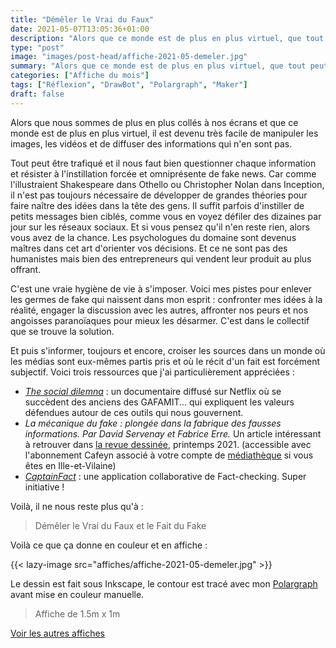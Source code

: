 ```yaml
---
title: "Démêler le Vrai du Faux"
date: 2021-05-07T13:05:36+01:00
description: "Alors que ce monde est de plus en plus virtuel, que tout peut être trafiqué, comment démêler le vrai du faux ?"
type: "post"
image: "images/post-head/affiche-2021-05-demeler.jpg"
summary: "Alors que ce monde est de plus en plus virtuel, que tout peut être trafiqué, comment démêler le vrai du faux ?"
categories: ["Affiche du mois"]
tags: ["Réflexion", "DrawBot", "Polargraph", "Maker"]
draft: false
---
```


Alors que nous sommes de plus en plus collés à nos écrans et que ce monde est de plus en plus virtuel,
il est devenu très facile de manipuler les images, les vidéos et de diffuser des informations qui n'en sont pas.

Tout peut être trafiqué et il nous faut bien questionner chaque information et résister à l'instillation forcée et omniprésente de fake news.
Car comme l'illustraient Shakespeare dans Othello ou Christopher Nolan dans Inception, il n'est pas toujours nécessaire de développer de grandes théories pour faire naître des idées dans la tête des gens. Il suffit parfois d'instiller de petits messages bien ciblés, comme vous en voyez défiler des dizaines par jour sur les réseaux sociaux. Et si vous pensez qu'il n'en reste rien, alors vous avez de la chance. Les psychologues du domaine
sont devenus maîtres dans cet art d'orienter vos décisions. Et ce ne sont pas des humanistes mais bien des entrepreneurs qui vendent leur produit 
au plus offrant.

C'est une vraie hygiène de vie à s'imposer. Voici mes pistes pour enlever les germes de fake qui naissent dans mon esprit : confronter mes idées à la réalité, engager la discussion avec les autres, affronter nos peurs et nos angoisses paranoïaques pour mieux les désarmer. C'est dans le collectif que se trouve la solution. 

Et puis s'informer, toujours et encore, croiser les sources dans un monde où les médias sont eux-mêmes partis pris et où le récit d'un fait est forcément subjectif. Voici trois ressources que j'ai particulièrement appréciées :

- [*The social dilemna*](https://www.thesocialdilemma.com/) : un documentaire diffusé sur Netflix où se succèdent des anciens des GAFAMIT... qui expliquent les valeurs défendues autour de ces outils qui nous gouvernent.
- *La mécanique du fake : plongée dans la fabrique des fausses informations. Par David Servenay et Fabrice Erre.* Un article intéressant à retrouver dans [la revue dessinée](https://www.4revues.fr/la-revue-dessinee/269-31-printemps-2021.html), printemps 2021. (accessible avec l'abonnement Cafeyn associé à votre compte de [médiathèque](https://mediatheque.ille-et-vilaine.fr/) si vous êtes en Ille-et-Vilaine)
- [*CaptainFact*](https://captainfact.io/) : une application collaborative de Fact-checking. Super initiative !


Voilà, il ne nous reste plus qu'à :

> Démêler le Vrai du Faux et le Fait du Fake

Voilà ce que ça donne en couleur et en affiche : 

{{< lazy-image src="affiches/affiche-2021-05-demeler.jpg" >}} 

Le dessin est fait sous Inkscape, le contour est tracé avec mon [Polargraph](../drawbot-polargraph) avant mise en couleur manuelle.

> Affiche de 1.5m x 1m

[Voir les autres affiches](/categories/affiche-du-mois)
